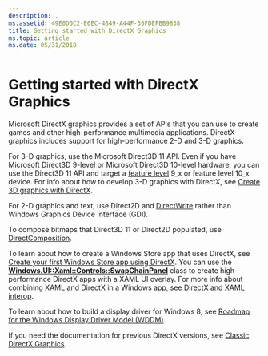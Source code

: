 ```yaml
---
description: .
ms.assetid: 49E0D0C2-E6EC-4849-A44F-36FDEFBB9838
title: Getting started with DirectX Graphics
ms.topic: article
ms.date: 05/31/2018
---
```


# Getting started with DirectX Graphics

Microsoft DirectX graphics provides a set of APIs that you can use to create games and other high-performance multimedia applications. DirectX graphics includes support for high-performance 2-D and 3-D graphics.

For 3-D graphics, use the Microsoft Direct3D 11 API. Even if you have Microsoft Direct3D 9-level or Microsoft Direct3D 10-level hardware, you can use the Direct3D 11 API and target a [feature level](/windows/desktop/direct3d11/overviews-direct3d-11-devices-downlevel-intro) 9\_x or feature level 10\_x device. For info about how to develop 3-D graphics with DirectX, see [Create 3D graphics with DirectX](/previous-versions/windows/apps/hh465137(v=win.10)
).

For 2-D graphics and text, use Direct2D and [DirectWrite](./directwrite/direct-write-portal.md) rather than Windows Graphics Device Interface (GDI).

To compose bitmaps that Direct3D 11 or Direct2D populated, use [DirectComposition](./directcomp/directcomposition-portal.md).

To learn about how to create a Windows Store app that uses DirectX, see [Create your first Windows Store app using DirectX](/previous-versions/windows/apps/br229580(v=win.10)
). You can use the [**Windows.UI::Xaml::Controls::SwapChainPanel**](/uwp/api/Windows.UI.Xaml.Controls.SwapChainPanel?view=winrt-19041) class to create high-performance DirectX apps with a XAML UI overlay. For more info about combining XAML and DirectX in a Windows app, see [DirectX and XAML interop](/previous-versions/windows/apps/hh825871(v=win.10)).

To learn about how to build a display driver for Windows 8, see [Roadmap for the Windows Display Driver Model (WDDM)](/windows-hardware/drivers/display/roadmap-for-developing-drivers-for-the-windows-vista-display-driver-mo).

If you need the documentation for previous DirectX versions, see [Classic DirectX Graphics](/windows/desktop/classic-directx-graphics).


 

 
